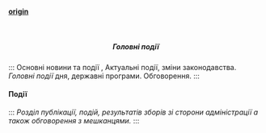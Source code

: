 #### [origin](https://osbb-gr-44.web.app/#/events)

<h5 align="center">
  <br>
    <div class="row flex-center">
     <div class="events-logo-200"></div>
     </div>
  <br>
      Головні події
  <br>
</h5>

:::
Основні новини та події , Актуальні події, зміни законодавства. *Головні події* дня, державні програми. Обговорення.
:::


#### Події

:::
*Розділ публікації, 
подій, результатів зборів зі сторони адміністрації
а також обговорення з мешканцями.*
:::

<div
  type="disqus"
  isopen="true"
  title="Основні події"
  description="Обговорення подій з мешканцями"
  canonical="/#/events"
  shortname="osbb-gr-44"
></div>
